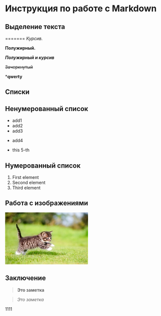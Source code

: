 # Инструкция по работе с Markdown


## Выделение текста
=======
*Курсив.*

**Полужирный.**

***Полужирный и курсив***

~~Зачеркнутый~~

***qwerty**


## Списки

## Ненумерованный список

* add1
* add2
* add3
+ add4
* this 5-th

## Нумерованный список

1. First element
2. Second element
3. Third element


## Работа с изображениями

![Hello Kitty!](kitten.jpg)


## Заключение

> **Это заметка**

> *Это заметка*

1111
